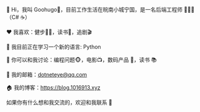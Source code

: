 <!--
**haoz0x139/haoz0x139** is a ✨ _special_ ✨ repository because its `README.md` (this file) appears on your GitHub profile.

Here are some ideas to get you started:

- 🔭 I’m currently working on ...
- 🌱 I’m currently learning ...
- 👯 I’m looking to collaborate on ...
- 🤔 I’m looking for help with ...
- 💬 Ask me about ...
- 📫 How to reach me: ...
- 😄 Pronouns: ...
- ⚡ Fun fact: ...
-->


👋 Hi，我叫 Goohugo🤣，目前工作生活在皖南小城宁国，是一名后端工程师 👨🏻‍💻（C# ☕️）

❤️ 我喜欢：健步🏃🏻，读书📖，追剧🎬

🔭 我目前正在学习一个新的语言: Python

💬 你可以和我讨论：编程问题🐵，电影📺，数码产品 📱，读书 📚

📮 我的邮箱：dotneteye@qq.com

🏠 我的博客：https://blog.1016913.xyz

如果你有什么想和我交流的，欢迎和我联系 💬
